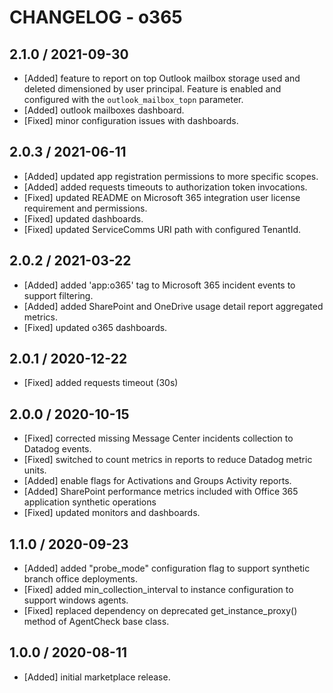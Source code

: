 # CHANGELOG - o365

## 2.1.0 / 2021-09-30

* [Added] feature to report on top Outlook mailbox storage used and deleted dimensioned by user principal. Feature is enabled and configured with the `outlook_mailbox_topn` parameter.
* [Added] outlook mailboxes dashboard.
* [Fixed] minor configuration issues with dashboards.

## 2.0.3 / 2021-06-11

* [Added] updated app registration permissions to more specific scopes.
* [Added] added requests timeouts to authorization token invocations.
* [Fixed] updated README on Microsoft 365 integration user license requirement and permissions.
* [Fixed] updated dashboards.
* [Fixed] updated ServiceComms URI path with configured TenantId.

## 2.0.2 / 2021-03-22

* [Added] added 'app:o365' tag to Microsoft 365 incident events to support filtering.
* [Added] added SharePoint and OneDrive usage detail report aggregated metrics.
* [Fixed] updated o365 dashboards.

## 2.0.1 / 2020-12-22

* [Fixed] added requests timeout (30s)

## 2.0.0 / 2020-10-15

* [Fixed] corrected missing Message Center incidents collection to Datadog events.
* [Fixed] switched to count metrics in reports to reduce Datadog metric units.
* [Added] enable flags for Activations and Groups Activity reports.
* [Added] SharePoint performance metrics included with Office 365 application synthetic operations
* [Fixed] updated monitors and dashboards.

## 1.1.0 / 2020-09-23

* [Added] added "probe_mode" configuration flag to support synthetic branch office deployments.
* [Fixed] added min_collection_interval to instance configuration to support windows agents.
* [Fixed] replaced dependency on deprecated get_instance_proxy() method of AgentCheck base class.

## 1.0.0 / 2020-08-11

* [Added] initial marketplace release.
